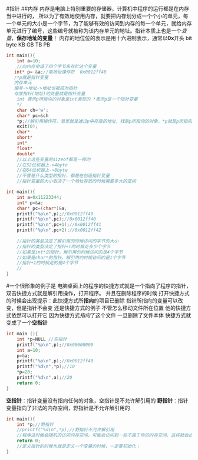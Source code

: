 #指针
##内存
内存是电脑上特别重要的存储器，计算机中程序的运行都是在内存当中进行的，
所以为了有效地使用内存，就要把内存划分成一个个小的单元，每一个单元的大小是一个字节，为了能够有效的访问到内存的每一个单元，就给内存单元进行了编号，这些编号就被称为该内存单元的地址。指针本质上也是一个*变量*，**保存地址的变量**！
内存的地位位的表示是用十六进制表示，通常以**0x**开头
bit  
byte 
KB
GB
TB
PB   
```c
int main(){
    int a=10;
    //向内存申请了四个字节来存贮这个变量
   int* p= &a;//取地址操作符  0x0012ff40
   /*p就是指针变量
   内存单元
   编号->地址->地址也被成为指针
   存放指针(地址)的变量就是指针变量
    int 表示p所指向的对象是int类型的 *表示p是一个指针变量
    */
    char ch='w';
    char* pc=&ch
    *p;//解引用操作符，意思就是通过p中存放的地址，找到p所指向的对象，*p就是p所指向的对象
    exit(0);
    char*
    short*
    int*
    float*
    double*
    //以上这些变量的sizeof都是一样的
    //在32位机器上->4byte
    //在64位机器上->8byte
    //不管是什么类型的指针，都是在创造指针变量
    //指针变量的大小取决于一个地址存放的时候需要多大的空间

```

```c
int main(){
    int a=0x11223344;
    int* p=&a;
    char* pc=(char*)&a;
    printf("%p\n",p);//0x0012ff40
    printf("%p\n",pc);//0x0012ff40
    printf("%p\n",pc+1);//0x0012ff41
    printf("%p\n",pc+2);//0x0012ff42
    
    //指针的类型决定了解引用的时候访问的字节的大小
    //指针的类型决定了指针+1的时候走多少个字节
    //如果是int*的指针，解引用的时候访问的是4个字节
    //如果是char*的指针，解引用的时候访问的是1个字节
    //指针+1的时候走的是4个字节
    //
}
```

#一个很形象的例子是
电脑桌面上的程序的快捷方式就是一个指向了程序的指针，双击快捷方式就是解引用操作，打开程序。
并且在删除程序的时候 打开快捷方式的时候会出现提示：此快捷方式所**指向**的项目已删除
指针所指向的变量可以改变，但是指针不会变
还是快捷方式的例子 不管怎么移动文件所在位置 他的快捷方式依然可以打开它 因为快捷方式*指向*了这个文件 一旦删除了文件本体 快捷方式就变成了一个**空指针**
```c
int main (){
    int *p=NULL //空指针
    printf("%p\n",p);//0x00000000
    int a=10;
    p=&a;
    printf("%p\n",p);//0x0012ff40
    printf("%d\n",*p);//10
    *p=20;
    printf("%d\n",a);//20
    return 0;
}
```
**空指针**：指针变量没有指向任何的对象，空指针是不允许解引用的
**野指针**：指针变量指向了非法的内存空间，野指针是不允许解引用的
```c
int main(){
    int *p;//野指针
    //printf("%d\n",*p);//野指针不允许解引用
    //程序这时候会随机的访问内存空间，可能会访问到一些不属于你的内存空间，这样就会出现一些奇怪的问题
    return 0;
    //定义指针的时候也就是定义一个变量的时候，一定要初始化；
}
```